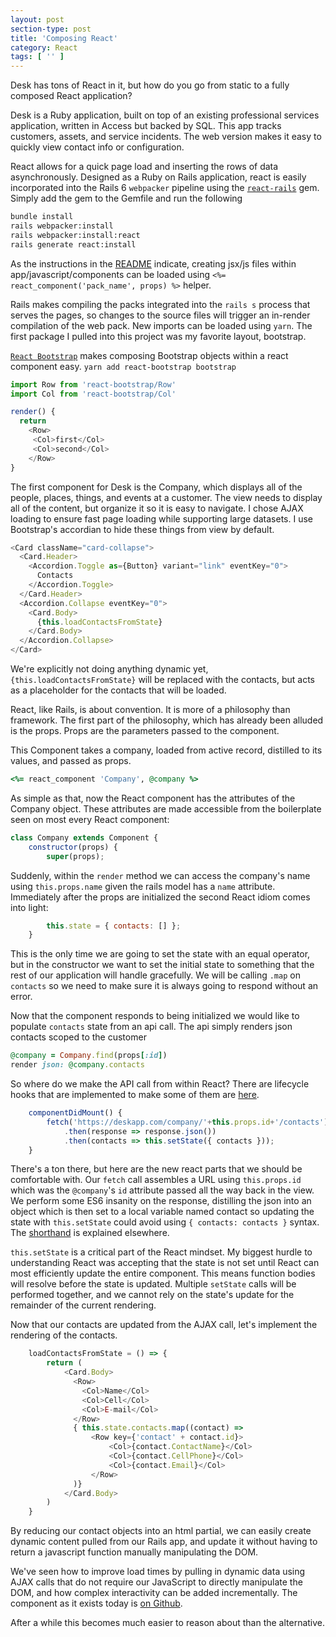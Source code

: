 ```yaml
---
layout: post
section-type: post
title: 'Composing React'
category: React
tags: [ '' ]
---
```


Desk has tons of React in it, but how do you go from static to a fully composed React application?

Desk is a Ruby application, built on top of an existing professional services application, written in Access but backed
by SQL.  This app tracks customers, assets, and service incidents.  The web version makes it easy to quickly view
contact info or configuration.

React allows for a quick page load and inserting the rows of data asynchronously.  Designed as a Ruby on Rails
application, react is easily incorporated into the Rails 6 `webpacker` pipeline using the 
[`react-rails`](https://github.com/reactjs/react-rails) gem.  Simply add the gem to the Gemfile and run the following

```bash
bundle install
rails webpacker:install
rails webpacker:install:react
rails generate react:install
```

As the instructions in the [README](https://github.com/reactjs/react-rails#get-started-with-webpacker) indicate,
creating jsx/js files within app/javascript/components can be loaded using `<%= react_component('pack_name', props) %>`
helper.

Rails makes compiling the packs integrated into the `rails s` process that serves the pages, so changes to the source
files will trigger an in-render compilation of the web pack.  New imports can be loaded using `yarn`.  The first package
I pulled into this project was my favorite layout, bootstrap.

[`React Bootstrap`](https://react-bootstrap.github.io/) makes composing Bootstrap objects within a react component
easy.  `yarn add react-bootstrap bootstrap`

```javascript
import Row from 'react-bootstrap/Row'
import Col from 'react-bootstrap/Col'

render() {
  return 
    <Row>
     <Col>first</Col>
     <Col>second</Col>
    </Row>
}
```

The first component for Desk is the Company, which displays all of the people, places, things, and events at a customer.
The view needs to display all of the content, but organize it so it is easy to navigate.  I chose AJAX loading to ensure
fast page loading while supporting large datasets.  I use Bootstrap's accordian to hide these things from view by default.

```javascript
<Card className="card-collapse">
  <Card.Header>
    <Accordion.Toggle as={Button} variant="link" eventKey="0">
      Contacts
    </Accordion.Toggle>
  </Card.Header>
  <Accordion.Collapse eventKey="0">
    <Card.Body>
      {this.loadContactsFromState}
    </Card.Body>
  </Accordion.Collapse>
</Card>
```

We're explicitly not doing anything dynamic yet, `{this.loadContactsFromState}` will be replaced with the contacts, but
acts as a placeholder for the contacts that will be loaded.

React, like Rails, is about convention.  It is more of a philosophy than framework.  The first part of the philosophy,
which has already been alluded is the props.  Props are the parameters passed to the component.

This Component takes a company, loaded from active record, distilled to its values, and passed as props.

```ruby
<%= react_component 'Company', @company %>
```  

As simple as that, now the React component has the attributes of the Company object.  These attributes are made
accessible from the boilerplate seen on most every React component:

```javascript
class Company extends Component {
    constructor(props) {
        super(props);
```

Suddenly, within the `render` method we can access the company's name using `this.props.name` given the rails model
has a `name` attribute.  Immediately after the props are initialized the second React idiom comes into light:

```javascript
        this.state = { contacts: [] };
    }
```

This is the only time we are going to set the state with an equal operator, but in the constructor we want to set the
initial state to something that the rest of our application will handle gracefully.  We will be calling `.map` on
`contacts` so we need to make sure it is always going to respond without an error.

Now that the component responds to being initialized we would like to populate `contacts` state from an api call.  The
api simply renders json contacts scoped to the customer

```ruby
@company = Company.find(props[:id])
render json: @company.contacts
```

So where do we make the API call from within React?  There are lifecycle hooks that are implemented to make
some of them are [here](https://reactjs.org/docs/state-and-lifecycle.html#adding-lifecycle-methods-to-a-class).  

```javascript
    componentDidMount() {
        fetch('https://deskapp.com/company/'+this.props.id+'/contacts')
            .then(response => response.json())
            .then(contacts => this.setState({ contacts }));
    }
```

There's a ton there, but here are the new react parts that we should be comfortable with.  Our `fetch` call assembles a
URL using `this.props.id` which was the `@company`'s `id` attribute passed all the way back in the view.  We perform
some ES6 insanity on the response, distilling the json into an object which is then set to a local variable named contact
so updating the state with `this.setState` could avoid using `{ contacts: contacts }` syntax.  The 
[shorthand](http://es6-features.org/#PropertyShorthand) is explained elsewhere.  

`this.setState` is a critical part of the React mindset.  My biggest hurdle to understanding React was accepting
that the state is not set until React can most efficiently update the entire component.  This means function bodies will
resolve before the state is updated.  Multiple `setState` calls will be performed together, and we cannot rely on the
state's update for the remainder of the current rendering.

Now that our contacts are updated from the AJAX call, let's implement the rendering of the contacts.

```javascript
    loadContactsFromState = () => {
        return (
            <Card.Body>
              <Row>
                <Col>Name</Col>
                <Col>Cell</Col>
                <Col>E-mail</Col>
              </Row>
              { this.state.contacts.map((contact) =>
                  <Row key={'contact' + contact.id}>
                      <Col>{contact.ContactName}</Col>
                      <Col>{contact.CellPhone}</Col>
                      <Col>{contact.Email}</Col>
                  </Row>
              )}
            </Card.Body>            
        )
    }
```

By reducing our contact objects into an html partial, we can easily create dynamic content pulled from
our Rails app, and update it without having to return a javascript function manually manipulating the DOM.

We've seen how to improve load times by pulling in dynamic data using AJAX calls that do not require our
JavaScript to directly manipulate the DOM, and how complex interactivity can be added incrementally.  The component
as it exists today is [on Github](https://github.com/AndyGauge/desk/blob/master/app/javascript/components/Company.js). 

After a while this becomes much easier to reason about than the alternative.

